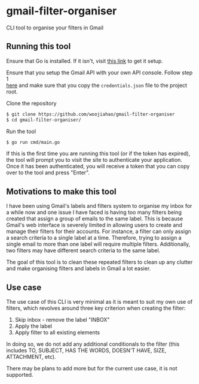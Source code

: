 # gmail-filter-organiser

CLI tool to organise your filters in Gmail

## Running this tool

Ensure that Go is installed. If it isn't, visit [this link](https://golang.org/doc/install) to get 
it setup.

Ensure that you setup the Gmail API with your own API console. Follow step 1  
[here](https://developers.google.com/gmail/api/quickstart/go) and make sure that you copy the 
`credentials.json` file to the project root.

Clone the repository

```bash
$ git clone https://github.com/woojiahao/gmail-filter-organiser
$ cd gmail-filter-organiser/
```

Run the tool

```bash
$ go run cmd/main.go
```

If this is the first time you are running this tool (or if the token has expired), the tool will
prompt you to visit the site to authenticate your application. Once it has been authenticated, you
will receive a token that you can copy over to the tool and press "Enter".

## Motivations to make this tool

I have been using Gmail's labels and filters system to organise my inbox for a while now and one 
issue I have faced is having too many filters being created that assign a group of emails to the
same label. This is because Gmail's web interface is severely limited in allowing users to 
create and manage their filters for their accounts. For instance, a filter can only assign a 
search criteria to a single label at a time. Therefore, trying to assign a single email to more
than one label will require multiple filters. Additionally, two filters may have different search 
criteria to the same label.

The goal of this tool is to clean these repeated filters to clean up any clutter and make 
organising filters and labels in Gmail a lot easier.

## Use case

The use case of this CLI is very minimal as it is meant to suit my own use of filters, which
revolves around three key criterion when creating the filter:

1. Skip inbox - remove the label "INBOX"
2. Apply the label 
3. Apply filter to all existing elements

In doing so, we do not add any additional conditionals to the filter (this includes TO, SUBJECT, 
HAS THE WORDS, DOESN'T HAVE, SIZE, ATTACHMENT, etc).

There may be plans to add more but for the current use case, it is not supported.
